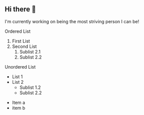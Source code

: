 ## Hi there 👋

I'm currently working on being the most striving person I can be!
<!--
**User234586/User234586** is a ✨ _special_ ✨ repository because its `README.md` (this file) appears on your GitHub profile.

Here are some ideas to get you started:

- 🔭 I’m currently working on ...
- 🌱 I’m currently learning ...
- 👯 I’m looking to collaborate on ...
- 🤔 I’m looking for help with ...
- 💬 Ask me about ...
- 📫 How to reach me: ...
- 😄 Pronouns: ...
- ⚡ Fun fact: ...
-->

Ordered List
 1. First List
 2. Second List
    1. Sublist 2.1
    2. Sublist 2.2

 Unordered List
 * List 1
 * List 2
    + Sublist 1.2
    + Sublist 2.2
 - Item a
 - item b